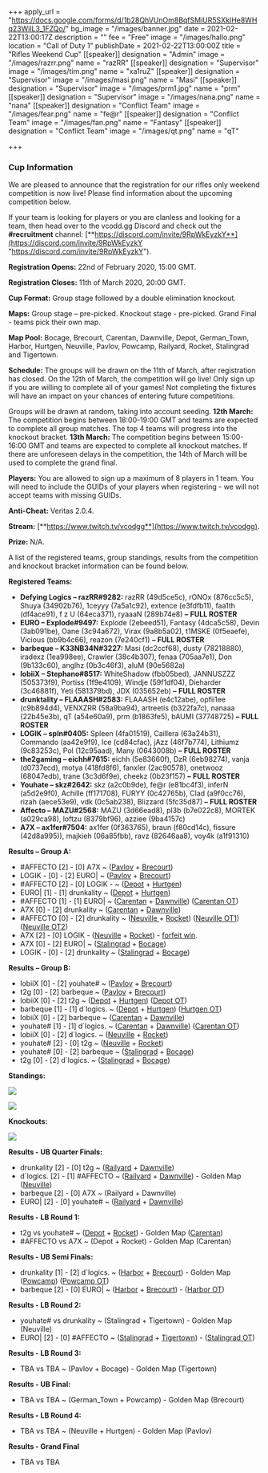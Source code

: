 +++
apply_url = "https://docs.google.com/forms/d/1b28QhVUnOm8BqfSMiUR5SXkIHe8WHq23WilL3_1FZQo/"
bg_image = "/images/banner.jpg"
date = 2021-02-22T13:00:17Z
description = ""
fee = "Free"
image = "/images/hallo.png"
location = "Call of Duty 1"
publishDate = 2021-02-22T13:00:00Z
title = "Rifles Weekend Cup"
[[speaker]]
designation = "Admin"
image = "/images/razrr.png"
name = "razRR"
[[speaker]]
designation = "Supervisor"
image = "/images/tim.png"
name = "xa1ruZ"
[[speaker]]
designation = "Supervisor"
image = "/images/masi.png"
name = "Masi"
[[speaker]]
designation = "Supervisor"
image = "/images/prm1.jpg"
name = "prm"
[[speaker]]
designation = "Supervisor"
image = "/images/nana.png"
name = "nana"
[[speaker]]
designation = "Conflict Team"
image = "/images/fear.png"
name = "fe@r"
[[speaker]]
designation = "Conflict Team"
image = "/images/fan.png"
name = "Fantasy"
[[speaker]]
designation = "Conflict Team"
image = "/images/qt.png"
name = "qT"

+++
### **Cup Information**

We are pleased to announce that the registration for our rifles only weekend competition is now live! Please find information about the upcoming competition below.

If your team is looking for players or you are clanless and looking for a team, then head over to the vcodd.gg Discord and check out the **#recruitment** channel: [**https://discord.com/invite/9RpWkEyzkY**](https://discord.com/invite/9RpWkEyzkY "https://discord.com/invite/9RpWkEyzkY").

**Registration Opens:** 22nd of February 2020, 15:00 GMT.

**Registration Closes:** 11th of March 2020, 20:00 GMT.

**Cup Format:** Group stage followed by a double elimination knockout.

**Maps:** Group stage – pre-picked. Knockout stage - pre-picked. Grand Final - teams pick their own map.

**Map Pool:** Bocage, Brecourt, Carentan, Dawnville, Depot, German_Town, Harbor, Hurtgen, Neuville, Pavlov, Powcamp, Railyard, Rocket, Stalingrad and Tigertown.

**Schedule:** The groups will be drawn on the 11th of March, after registration has closed. On the 12th of March, the competition will go live! Only sign up if you are willing to complete all of your games! Not completing the fixtures will have an impact on your chances of entering future competitions.

Groups will be drawn at random, taking into account seeding. **12th March:** The competition begins between 18:00-19:00 GMT and teams are expected to complete all group matches. The top 4 teams will progress into the knockout bracket. **13th March:** The competition begins between 15:00-16:00 GMT and teams are expected to complete all knockout matches. If there are unforeseen delays in the competition, the 14th of March will be used to complete the grand final.

**Players:** You are allowed to sign up a maximum of 8 players in 1 team. You will need to include the GUIDs of your players when registering - we will not accept teams with missing GUIDs.

**Anti-Cheat:** Veritas 2.0.4.

**Stream:** [**https://www.twitch.tv/vcodgg**](https://www.twitch.tv/vcodgg).

**Prize:** N/A.

A list of the registered teams, group standings, results from the competition and knockout bracket information can be found below.

**Registered Teams:**

* **Defying Logics – razRR#9282:** razRR (49d5ce5c), rONOx (876cc5c5), Shuya (34902b76), 1ceyyy (7a5a1c92), extence (e3fdfb11), faa1th (df4ace91), f z U (64eca371), ryaaaN (289b74e8) **–** **FULL ROSTER**
* **EURO – Explode#9497:** Explode (2ebeed51), Fantasy (4dca5c58), Devin (3ab091be), Oane (3c94a672), Virax (9a8b5a02), t1MSKE (0f5eaefe), Vicious (bb9b4c66), reazon (7e240cf1) **–** **FULL ROSTER**
* **barbeque – K33NB34N#3227:** Masi (dc2ccf68), dusty (78218880), iradexz (1ea998ee), Crawler (38c4b307), fenaa (705aa7e1), Don (9b133c60), anglhz (0b3c46f3), aluM (90e5682a)
* **lobiiX – Stephano#8517:** WhiteShadow (fbb05bed), JANNUSZZZ (505373f9), Portiss (1f9e4109), Windje (59f1df04), Dieharder (3c46881f), Yeti (581379bd), JDX (035652eb) **–** **FULL ROSTER**
* **drunktality – FLAAASH#2583:** FLAAASH (e4c12abe), opfii1ee (c9b894d4), VENXZRR (58a9ba94), artreetis (b322fa7c), nanaaa (22b45e3b), qT (a54e60a9), prm (b1863fe5), bAUMI (37748725) **–** **FULL ROSTER**
* **LOGIK – spln#0405:** Spleen (4fa01519), Caillera (63a24b31), Commando (aa42e9f9), Ice (cd84cfac), jAzz (46f7b774), Lithiumz (9c83253c), Pol (12c95aad), Many (0643008b) **–** **FULL ROSTER**
* **the2gaming – eichh#7615:** eichh (5e83660f), DzR (6eb98274), vanja (d0737ecd), motya (418fd8f6), fanxler (2ac90578), onetwooz (68047edb), trane (3c3d6f9e), cheekz (0b23f157) **–** **FULL ROSTER**
* **Youhate – skz#2642:** skz (a2c0b9de), fe@r (e81bc4f3), inferN (a5d2e9f0), Achille (ff171708), FURYY (0c42765b), Clad (a9f0cc76), rizah (aece53e9), vdk (0c5ab238), Blizzard (5fc35d87) **–** **FULL ROSTER**
* **Affecto – MAZU#2568:** MAZU (3d66ead8), pl3b (b7e022c8), MORTEK (a029ca98), loftzu (8379bf96), azziee (9ba4157c)
* **A7X – ax1fer#7504:** ax1fer (0f363765), braun (f80cd14c), fissure (42d8a995)), majkieh (06a85fbb), ravz (82646aa8), voy4k (a1f91310)

**Results – Group A:**

* #AFFECTO \[2\] - \[0\] A7X \~ ([Pavlov](https://i.imgur.com/srq0Zlc.jpg) + [Brecourt](https://i.imgur.com/85puFvu.jpg))
* LOGIK - \[0\] - \[2\] EURO| \~ ([Pavlov](https://i.imgur.com/sqjB2I4.jpg) + [Brecourt](https://i.imgur.com/lrI1S0C.jpg))
* #AFFECTO \[2\] - \[0\] LOGIK - \~ ([Depot](https://i.imgur.com/O26dNws.jpg) + [Hurtgen](https://i.imgur.com/4RPSU8d.jpg))
* EURO| \[1\] - \[1\] drunkality \~ ([Depot](https://i.imgur.com/iQ0mh9X.jpg) + [Hurtgen](https://i.imgur.com/2Kn1XZN.jpg))
* #AFFECTO \[1\] - \[1\] EURO| \~ ([Carentan](https://i.imgur.com/4vnqA0L.jpg) + [Dawnville](https://i.imgur.com/6wDpQlq.jpg)) ([Carentan OT](https://i.imgur.com/xKq1juH.jpg))
* A7X \[0\] - \[2\] drunkality \~ ([Carentan](https://i.imgur.com/OvNMviL.jpg) + [Dawnville](https://i.imgur.com/BQpFM6R.jpg))
* #AFFECTO \[0\] - \[2\] drunkality \~ ([Neuville ](https://i.imgur.com/ntvlCLi.jpg)+ [Rocket](https://i.imgur.com/qn5IH1T.jpg)) ([Neuville OT1](https://i.imgur.com/ZUiWKlm.jpg)) ([Neuville OT2](https://i.imgur.com/k685zgb.jpg))
* A7X \[2\] - \[0\] LOGIK - ([Neuville](https://i.imgur.com/3rK3lZr.png) + [Rocket](https://i.imgur.com/3rK3lZr.png)) - [forfeit win](https://i.imgur.com/3rK3lZr.png).
* A7X \[0\] - \[2\] EURO| \~ ([Stalingrad](https://i.imgur.com/Xl71VtL.jpg) + [Bocage](https://i.imgur.com/F94syyc.jpg))
* LOGIK - \[0\] - \[2\] drunkality \~ ([Stalingrad](https://i.imgur.com/QOPNRXK.jpg) + [Bocage](https://i.imgur.com/yg8HDe1.jpg))

**Results** **– Group B:**

* lobiiX \[0\] - \[2\] youhate# \~ ([Pavlov](https://i.imgur.com/YZqDjQW.jpg) + [Brecourt](https://i.imgur.com/AJjNduj.jpg))
* t2g \[0\] - \[2\] barbeque \~ ([Pavlov](https://i.imgur.com/q8sIPVa.jpg) + [Brecourt](https://i.imgur.com/XHBI2Xs.jpg))
* lobiiX \[0\] - \[2\] t2g \~ ([Depot](https://i.imgur.com/Fr26eQB.jpg) + [Hurtgen](https://imgur.com/a/aEqLuhC)) ([Depot OT](https://i.imgur.com/cFBkXPM.jpg))
* barbeque \[1\] - \[1\] d\`logics. \~ ([Depot](https://i.imgur.com/aih375e.jpg) + [Hurtgen](https://i.imgur.com/PUDTWhP.jpg)) ([Hurtgen OT](https://i.imgur.com/t1yWIoX.jpg))
* lobiiX \[0\] - \[2\] barbeque \~ ([Carentan](https://i.imgur.com/scGUnWh.png) + [Dawnville](https://i.imgur.com/A4J9klR.jpg))
* youhate# \[1\] - \[1\] d\`logics. \~ ([Carentan](https://i.imgur.com/XjVfhJ8.jpg) + [Dawnville](https://i.imgur.com/cZwK9Qy.jpg)) ([Carentan OT](https://i.imgur.com/ZfdPs6H.jpg))
* lobiiX \[0\] - \[2\] d\`logics. \~ ([Neuville](https://i.imgur.com/eQNlIQr.jpg) + [Rocket](https://i.imgur.com/VVTw357.jpg))
* youhate# \[2\] - \[0\] t2g \~ ([Neuville](https://i.imgur.com/wFOwCDL.jpg) + [Rocket](https://i.imgur.com/8SpcfBT.jpg))
* youhate# \[0\] - \[2\] barbeque \~ ([Stalingrad](https://i.imgur.com/SK9vaUE.jpg) + [Bocage](https://i.imgur.com/z2U0lrD.jpg))
* t2g \[0\] - \[2\] d\`logics. \~ ([Stalingrad](https://i.imgur.com/ee1Rpcu.jpg) + [Bocage](https://i.imgur.com/pMBH9ZF.jpg))

**Standings:**

![](/images/rowcgafinal1.PNG)

![](/images/rowcgbfinal.PNG)

**Knockouts:**

![](/images/kogridwc.PNG)

**Results - UB Quarter Finals:**

* drunkality \[2\] - \[0\] t2g \~ ([Railyard](https://i.imgur.com/24vcFQf.jpg) + [Dawnville](https://i.imgur.com/mKaTM5C.jpg))
* d\`logics. \[2\] - \[1\] #AFFECTO \~ ([Railyard](https://i.imgur.com/CN3A4LW.jpg) + [Dawnville](https://i.imgur.com/AT1Y2lX.jpg)) - Golden Map ([Neuville](https://i.imgur.com/Ci4Cf9B.jpg))
* barbeque \[2\] - \[0\] A7X \~ (Railyard + Dawnville)
* EURO| \[2\] - \[0\] youhate# \~ ([Railyard](https://i.imgur.com/D1mNAmn.jpg) + [Dawnville](https://i.imgur.com/UGzj01z.jpg))

**Results - LB Round 1:**

* t2g vs youhate# \~ ([Depot](https://i.imgur.com/PEBMyyH.jpg) + [Rocket](https://i.imgur.com/3vdqJi8.jpg)) - Golden Map ([Carentan](https://i.imgur.com/I3qgfCm.jpg))
* #AFFECTO vs A7X \~ (Depot + Rocket) - Golden Map (Carentan)

**Results - UB Semi Finals:**

* drunkality \[1\] - \[2\] d\`logics. \~ ([Harbor](https://imgur.com/a/2p8R5Q0) + [Brecourt](https://i.imgur.com/XecJICr.jpg)) - Golden Map ([Powcamp](https://i.imgur.com/efVTW1Z.jpg)) ([Powcamp OT](https://i.imgur.com/bsikT1P.jpg))
* barbeque \[2\] - \[0\] EURO| \~ ([Harbor](https://i.imgur.com/MZLcTwK.jpg) + [Brecourt](https://i.imgur.com/EVXcS6g.jpg)) - ([Harbor OT](https://i.imgur.com/fmFbWju.jpg))

**Results - LB Round 2:**

* youhate# vs drunkality \~ (Stalingrad + Tigertown) - Golden Map (Neuville)
* EURO| \[2\] - \[0\] #AFFECTO \~ ([Stalingrad](https://i.imgur.com/xtJ5JcF.jpg) + [Tigertown](https://i.imgur.com/OffdH1d.jpg)) - ([Stalingrad OT](https://i.imgur.com/ELyycQA.jpg))

**Results - LB Round 3:**

* TBA vs TBA \~ (Pavlov + Bocage) - Golden Map (Tigertown)

**Results - UB Final:**

* TBA vs TBA \~ (German_Town + Powcamp) - Golden Map (Brecourt)

**Results - LB Round 4:**

* TBA vs TBA \~ (Neuville + Hurtgen) - Golden Map (Pavlov)

**Results - Grand Final**

* TBA vs TBA